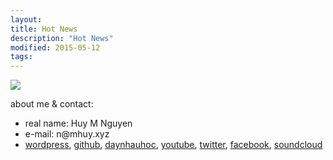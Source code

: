 ```yaml
---
layout:
title: Hot News
description: "Hot News"
modified: 2015-05-12
tags: 
---
```


<img src="https://davidng94.files.wordpress.com/2016/05/13178647_550649401775350_4277076356040674560_n.jpg?w=200&h=200">
<p>about me &amp; contact:</p>
 <ul>
   <li>real name: Huy M Nguyen</li>
   <li>e-mail: n@mhuy.xyz</li>
   <li>
<a href="https://davidng94.wordpress.com" target="_blank">wordpress</a>, 
<a href="https://github.com/minhhuy150894" target="_blank">github</a>,
<a href="http://daynhauhoc.com/users/david15894" target="_blank">daynhauhoc</a>,
<a href="https://www.youtube.com/channel/UC_BcJL6407-pBo8Fiu3AHvQ" target="_blank">youtube</a>,
<a href="https://www.twitter.com/david15894" target="_blank">twitter</a>,
<a href="https://www.facebook.com/david15894" target="_blank">facebook</a>,
<a href="https://soundcloud.com/david15894" target="_blank">soundcloud</a>
   </li>
 </ul>
